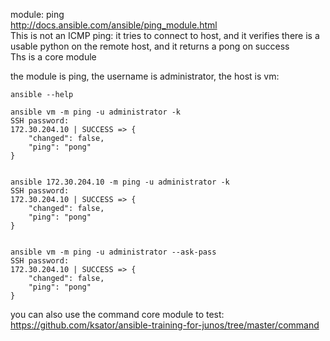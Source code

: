 module: ping  
http://docs.ansible.com/ansible/ping_module.html  
This is not an ICMP ping: it tries to connect to host, and it verifies there is a usable python on the remote host, and it returns a pong on success  
Ths is a core module  


the module is ping, the username is administrator, the host is vm:
```
ansible --help

ansible vm -m ping -u administrator -k
SSH password: 
172.30.204.10 | SUCCESS => {
    "changed": false, 
    "ping": "pong"
}


ansible 172.30.204.10 -m ping -u administrator -k
SSH password:
172.30.204.10 | SUCCESS => {
    "changed": false,
    "ping": "pong"
}


ansible vm -m ping -u administrator --ask-pass
SSH password: 
172.30.204.10 | SUCCESS => {
    "changed": false, 
    "ping": "pong"
}
```

you can also use the command core module to test: https://github.com/ksator/ansible-training-for-junos/tree/master/command  


